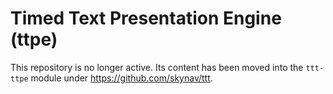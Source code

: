 # Timed Text Presentation Engine (ttpe)

This repository is no longer active. Its content has been moved into the `ttt-ttpe` module under https://github.com/skynav/ttt.
